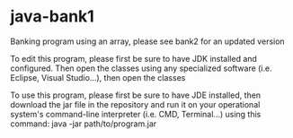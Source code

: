 # java-bank1
Banking program using an array, please see bank2 for an updated version

To edit this program, please first be sure to have JDK installed and configured. Then open the classes using any specialized software (i.e. Eclipse, Visual Studio...), then open the classes

To use this program, please first be sure to have JDE installed, then download the jar file in the repository and run it on your operational system's command-line interpreter (i.e. CMD, Terminal...) using this command: java -jar path/to/program.jar
